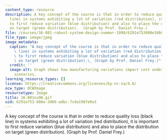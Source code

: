 ```yaml
---
content_type: resource
description: A key concept of the course is that in order to reduce quality loss (black
  line) in systems exhibiting a lot of variation (red distribution), it is important
  to first reduce variation (blue distribution) and also to place the distribution
  on target (green distribution).  (Graph by Prof. Daniel Frey.)
file: /courses/16-881-robust-system-design-summer-1998/6291e753908e3d66adbc7cda198fe0a3_16-881su98.gif
file_type: image/jpeg
image_metadata:
  caption: "A key concept of the course is that in order to reduce quality loss (black\
    \ line) in systems exhibiting a lot of variation (red distribution), it is important\
    \ to first reduce variation (blue distribution) and also to place the distribution\
    \ on target (green distribution).\_ (Graph by Prof. Daniel Frey.)"
  credit: ''
  image-alt: Graph shows how manufacturing variations impact cost under different
    scenarios.
learning_resource_types: []
license: https://creativecommons.org/licenses/by-nc-sa/4.0/
ocw_type: OCWImage
resourcetype: Image
title: 16-881su98.gif
uid: 6291e753-908e-3d66-adbc-7cda198fe0a3
---
```

A key concept of the course is that in order to reduce quality loss (black line) in systems exhibiting a lot of variation (red distribution), it is important to first reduce variation (blue distribution) and also to place the distribution on target (green distribution).  (Graph by Prof. Daniel Frey.)